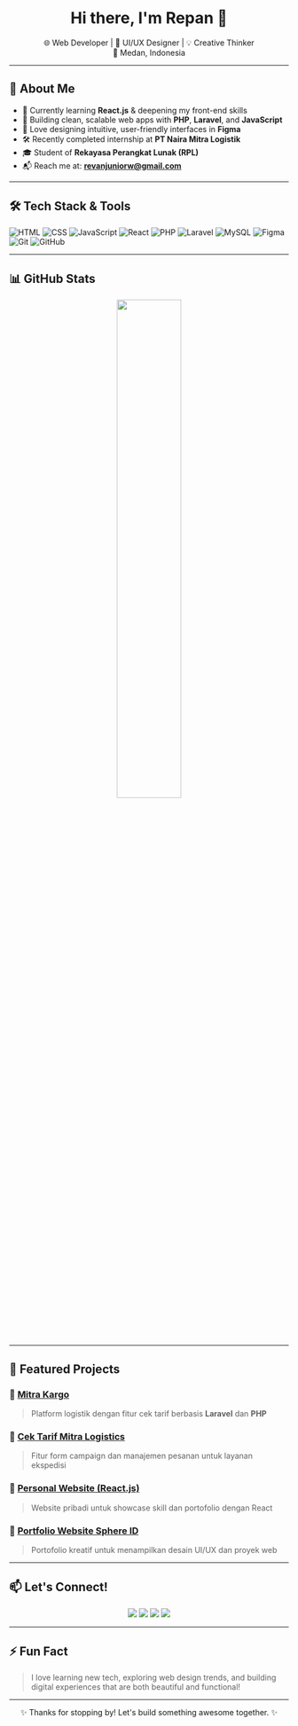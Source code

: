 <h1 align="center">Hi there, I'm <strong>Repan</strong> 👋</h1>
<p align="center">
  🌐 Web Developer | 🎨 UI/UX Designer | 💡 Creative Thinker  
  <br />
  📍 Medan, Indonesia
</p>

---

## 🚀 About Me

- 🌱 Currently learning **React.js** & deepening my front-end skills  
- 🧠 Building clean, scalable web apps with **PHP**, **Laravel**, and **JavaScript**  
- 🎨 Love designing intuitive, user-friendly interfaces in **Figma**  
- 🛠️ Recently completed internship at **PT Naira Mitra Logistik**  
- 🎓 Student of **Rekayasa Perangkat Lunak (RPL)**  
- 📬 Reach me at: **revanjuniorw@gmail.com**

---

## 🛠️ Tech Stack & Tools

![HTML](https://img.shields.io/badge/-HTML5-E34F26?logo=html5&logoColor=white&style=flat)
![CSS](https://img.shields.io/badge/-CSS3-1572B6?logo=css3&logoColor=white&style=flat)
![JavaScript](https://img.shields.io/badge/-JavaScript-F7DF1E?logo=javascript&logoColor=black&style=flat)
![React](https://img.shields.io/badge/-React-61DAFB?logo=react&logoColor=black&style=flat)
![PHP](https://img.shields.io/badge/-PHP-777BB4?logo=php&logoColor=white&style=flat)
![Laravel](https://img.shields.io/badge/-Laravel-F55247?logo=laravel&logoColor=white&style=flat)
![MySQL](https://img.shields.io/badge/-MySQL-00758F?logo=mysql&logoColor=white&style=flat)
![Figma](https://img.shields.io/badge/-Figma-F24E1E?logo=figma&logoColor=white&style=flat)
![Git](https://img.shields.io/badge/-Git-F05032?logo=git&logoColor=white&style=flat)
![GitHub](https://img.shields.io/badge/-GitHub-181717?logo=github&logoColor=white&style=flat)

---

## 📊 GitHub Stats

<p align="center">
  <img src="https://github-readme-stats.vercel.app/api?username=RevanAlfonso&show_icons=true&theme=radical" width="48%" />
</p>

---

## 🧩 Featured Projects

### 🔹 [Mitra Kargo](https://mitrakargo.co.id/)
> Platform logistik dengan fitur cek tarif berbasis **Laravel** dan **PHP**

### 🔹 [Cek Tarif Mitra Logistics](https://www.mitralogistics.co.id/ekspedisi-darat/tarif-cargo-darat/)
> Fitur form campaign dan manajemen pesanan untuk layanan ekspedisi

### 🔹 [Personal Website (React.js)]([https://personal-website-gold-two.vercel.app)
> Website pribadi untuk showcase skill dan portofolio dengan React

### 🔹 [Portfolio Website Sphere ID](https://github.com/Repan/portfolio)
> Portofolio kreatif untuk menampilkan desain UI/UX dan proyek web

---

## 📫 Let's Connect!

<p align="center">
  <a href="https://www.linkedin.com/in/repan"><img src="https://img.shields.io/badge/LinkedIn-0A66C2?logo=linkedin&logoColor=white" /></a>
  <a href="https://www.instagram.com/repan.js"><img src="https://img.shields.io/badge/Instagram-E4405F?logo=instagram&logoColor=white" /></a>
  <a href="mailto:revanjuniorw@gmail.com"><img src="https://img.shields.io/badge/Gmail-D14836?logo=gmail&logoColor=white" /></a>
  <a href="https://personal-website-gold-two.vercel.app"><img src="https://img.shields.io/badge/Portfolio-222?logo=google-chrome&logoColor=white" /></a>
</p>

---

## ⚡ Fun Fact

> I love learning new tech, exploring web design trends, and building digital experiences that are both beautiful and functional!

---

<p align="center">✨ Thanks for stopping by! Let's build something awesome together. ✨</p>
